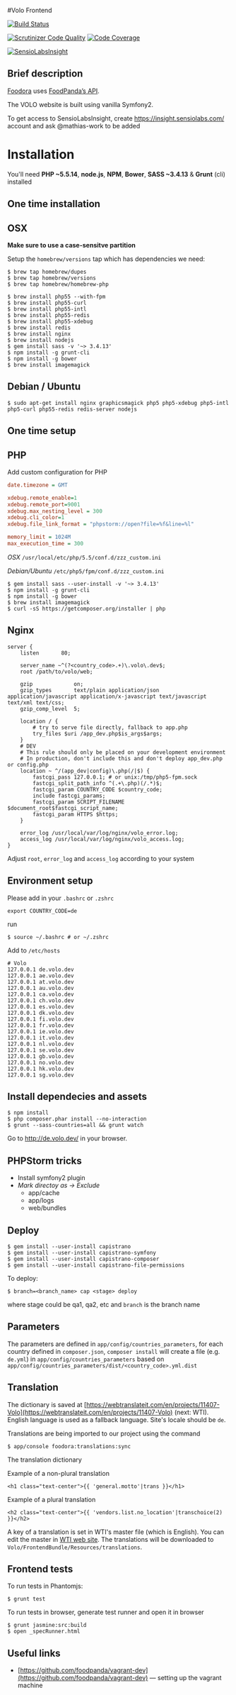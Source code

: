 #Volo Frontend

[![Build Status](https://travis-ci.com/foodora/pfm-consumer-frontend.svg?token=9eHFdnBaxCRVqqTYivpW&branch=master)](https://travis-ci.com/foodora/pfm-consumer-frontend)

[![Scrutinizer Code Quality](https://scrutinizer-ci.com/g/foodpanda/volo-frontend/badges/quality-score.png?b=master&s=fe3b7820a25ed19b25e9e9a98e300497928310f7)](https://scrutinizer-ci.com/g/foodpanda/volo-frontend/?branch=master)
[![Code Coverage](https://scrutinizer-ci.com/g/foodpanda/volo-frontend/badges/coverage.png?b=master&s=b5c39cd699602731616d7b2838bb994235c57317)](https://scrutinizer-ci.com/g/foodpanda/volo-frontend/?branch=master)

[![SensioLabsInsight](https://insight.sensiolabs.com/projects/df9c2144-acd0-4df1-90e1-86d4408fe520/mini.png)](https://insight.sensiolabs.com/projects/df9c2144-acd0-4df1-90e1-86d4408fe520)

Brief description
---
[Foodora](https://www.foodora.de) uses [FoodPanda’s API](http://docs.foodpandapublicmobileapi.apiary.io/).

The VOLO website is built using vanilla Symfony2.

To get access to SensioLabsInsight, create https://insight.sensiolabs.com/ account and ask @mathias-work to be added

Installation
===

You'll need **PHP ~5.5.14**, **node.js**, **NPM**, **Bower**, **SASS ~3.4.13** & **Grunt** (cli) installed

One time installation
---

## OSX

**Make sure to use a case-sensitve partition**

Setup the `homebrew/versions` tap which has dependencies we need:

```shell
$ brew tap homebrew/dupes
$ brew tap homebrew/versions
$ brew tap homebrew/homebrew-php
```

```shell
$ brew install php55 --with-fpm
$ brew install php55-curl
$ brew install php55-intl
$ brew install php55-redis
$ brew install php55-xdebug
$ brew install redis
$ brew install nginx
$ brew install nodejs
$ gem install sass -v '~> 3.4.13'
$ npm install -g grunt-cli
$ npm install -g bower
$ brew install imagemagick
```

## Debian / Ubuntu

```shell
$ sudo apt-get install nginx graphicsmagick php5 php5-xdebug php5-intl php5-curl php55-redis redis-server nodejs
```

One time setup
---

## PHP

Add custom configuration for PHP

```INI
date.timezone = GMT

xdebug.remote_enable=1
xdebug.remote_port=9001
xdebug.max_nesting_level = 300
xdebug.cli_color=1
xdebug.file_link_format = "phpstorm://open?file=%f&line=%l"

memory_limit = 1024M
max_execution_time = 300
```
*OSX* `/usr/local/etc/php/5.5/conf.d/zzz_custom.ini`

*Debian/Ubuntu* `/etc/php5/fpm/conf.d/zzz_custom.ini` 

```shell
$ gem install sass --user-install -v '~> 3.4.13'
$ npm install -g grunt-cli
$ npm install -g bower
$ brew install imagemagick
$ curl -sS https://getcomposer.org/installer | php
```
## Nginx

```nginx
server {
    listen       80;

    server_name ~^(?<country_code>.+)\.volo\.dev$;
    root /path/to/volo/web;

    gzip             on;
    gzip_types       text/plain application/json application/javascript application/x-javascript text/javascript text/xml text/css;
    gzip_comp_level  5;

    location / {
        # try to serve file directly, fallback to app.php
        try_files $uri /app_dev.php$is_args$args;
    }
    # DEV
    # This rule should only be placed on your development environment
    # In production, don't include this and don't deploy app_dev.php or config.php
    location ~ ^/(app_dev|config)\.php(/|$) {
        fastcgi_pass 127.0.0.1; # or unix:/tmp/php5-fpm.sock
        fastcgi_split_path_info ^(.+\.php)(/.*)$;
        fastcgi_param COUNTRY_CODE $country_code;
        include fastcgi_params;
        fastcgi_param SCRIPT_FILENAME $document_root$fastcgi_script_name;
        fastcgi_param HTTPS $https;
    }

    error_log /usr/local/var/log/nginx/volo_error.log;
    access_log /usr/local/var/log/nginx/volo_access.log;
}
```
Adjust `root`, `error_log` and `access_log` according to your system

## Environment setup

Please add in your ```.bashrc``` or ```.zshrc```

```
export COUNTRY_CODE=de
```

run
```shell
$ source ~/.bashrc # or ~/.zshrc
```

Add to `/etc/hosts`

```shell
# Volo
127.0.0.1 de.volo.dev
127.0.0.1 ae.volo.dev
127.0.0.1 at.volo.dev
127.0.0.1 au.volo.dev
127.0.0.1 ca.volo.dev
127.0.0.1 ch.volo.dev
127.0.0.1 es.volo.dev
127.0.0.1 dk.volo.dev
127.0.0.1 fi.volo.dev
127.0.0.1 fr.volo.dev
127.0.0.1 ie.volo.dev
127.0.0.1 it.volo.dev
127.0.0.1 nl.volo.dev
127.0.0.1 se.volo.dev
127.0.0.1 gb.volo.dev
127.0.0.1 no.volo.dev
127.0.0.1 hk.volo.dev
127.0.0.1 sg.volo.dev
```

## Install dependecies and assets

```shell
$ npm install
$ php composer.phar install --no-interaction
$ grunt --sass-countries=all && grunt watch
```

Go to http://de.volo.dev/ in your browser.

PHPStorm tricks
---

- Install symfony2 plugin
- *Mark directoy as -> Exclude*
  - app/cache
  - app/logs
  - web/bundles

Deploy
---

```shell
$ gem install --user-install capistrano
$ gem install --user-install capistrano-symfony
$ gem install --user-install capistrano-composer
$ gem install --user-install capistrano-file-permissions
```

To deploy:
```shell
$ branch=<branch_name> cap <stage> deploy
```
where stage could be qa1, qa2, etc and `branch` is the branch name

Parameters
---

The parameters are defined in ```app/config/countries_parameters```,
for each country defined in ```composer.json```, ```composer install``` will create a file (e.g. ```de.yml```)
in ```app/config/countries_parameters``` based on ```app/config/countries_parameters/dist/<country_code>.yml.dist```

Translation
---
The dictionary is saved at [https://webtranslateit.com/en/projects/11407-Volo](https://webtranslateit.com/en/projects/11407-Volo) (next: WTI).
English language is used as a fallback language. Site's locale should be ```de```.

Translations are being imported to our project using the command

```shell
$ app/console foodora:translations:sync
```

The translation dictionary

Example of a non-plural translation

	<h1 class="text-center">{{ 'general.motto'|trans }}</h1>

Example of a plural translation

	<h2 class="text-center">{{ 'vendors.list.no_location'|transchoice(2) }}</h2>

A key of a translation is set in WTI's master file (which is English).
You can edit the master in [WTI web site](https://webtranslateit.com/).
The translations will be downloaded to ```Volo/FrontendBundle/Resources/translations```.

Frontend tests
---
To run tests in Phantomjs:
```shell
$ grunt test
```

To run tests in browser, generate test runner and open it in browser
```shell
$ grunt jasmine:src:build
$ open _specRunner.html
```

Useful links
---
* [https://github.com/foodpanda/vagrant-dev](https://github.com/foodpanda/vagrant-dev) — setting up the vagrant machine
